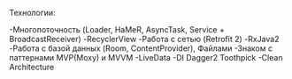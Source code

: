 Технологии:

-Многопоточность (Loader, HaMeR, AsyncTask, Service + BroadcastReceiver)
-RecyclerView
-Работа с сетью (Retrofit 2)
-RxJava2
-Работа с базой данных (Room, ContentProvider), Файлами
-Знаком с паттернами MVP(Moxy) и MVVM
-LiveData
-DI Dagger2 Toothpick
-Clean Architecture
